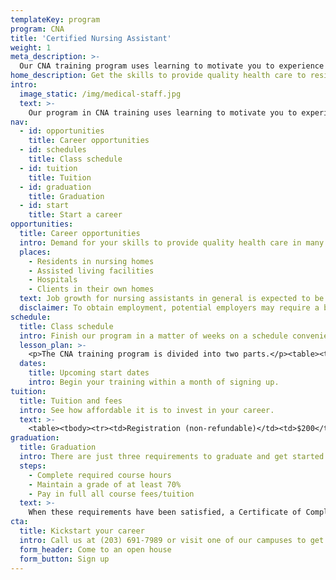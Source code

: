 ```yaml
---
templateKey: program
program: CNA
title: 'Certified Nursing Assistant'
weight: 1
meta_description: >-
  Our CNA training program uses learning to motivate you to experience personal growth and success. Our mission is to certify students who are prepared to provide the highest quality care to patients, and outstanding service to employers.
home_description: Get the skills to provide quality health care to residents in nursing homes, assisted living facilities, hospitals, or clients in their own homes.
intro:
  image_static: /img/medical-staff.jpg
  text: >-
    Our program in CNA training uses learning to motivate you to experience personal growth and success. Our mission is to certify students who are prepared to provide the highest quality care to patients, and outstanding service to employers.
nav:
  - id: opportunities
    title: Career opportunities
  - id: schedules
    title: Class schedule
  - id: tuition
    title: Tuition
  - id: graduation
    title: Graduation
  - id: start
    title: Start a career
opportunities:
  title: Career opportunities
  intro: Demand for your skills to provide quality health care in many situations.
  places:
    - Residents in nursing homes
    - Assisted living facilities
    - Hospitals
    - Clients in their own homes
  text: Job growth for nursing assistants in general is expected to be at a rate of 21% and is expected to create 312,200 new jobs over the 2012-2022 decade according to the U.S. Bureau of Labor Statistics.
  disclaimer: To obtain employment, potential employers may require a background check, driving record check, and/or drug testing.
schedule:
  title: Class schedule
  intro: Finish our program in a matter of weeks on a schedule convenient to you.
  lesson_plan: >-
    <p>The CNA training program is divided into two parts.</p><table><tbody><tr><td>Classroom</td><td>64 hours</td></tr><tr><td>Clinical<sup>*</sup></td><td>46 hours</td></tr></tbody><tfoot><tr><td></td><td>110 total instructional hours</td></tr></tfoot></table><small><sup>*</sup>Clinical hours include work in a lab and at a designated clinical facility.</small>
  dates:
    title: Upcoming start dates
    intro: Begin your training within a month of signing up.
tuition:
  title: Tuition and fees
  intro: See how affordable it is to invest in your career.
  text: >-
    <table><tbody><tr><td>Registration (non-refundable)</td><td>$200</td></tr><tr><td>Tuition</td><td>$900</td></tr><tr><td>Books and uniform</td><td>$100</td></tr></tbody><tfoot><tr><td>Total</td><td>$1,200</td></tr></tfoot></table>
graduation:
  title: Graduation
  intro: There are just three requirements to graduate and get started on your career in healthcare.
  steps:
    - Complete required course hours
    - Maintain a grade of at least 70%
    - Pay in full all course fees/tuition
  text: >-
    When these requirements have been satisfied, a Certificate of Completion and official transcript will be issued. We will then arrange and notify you of testing dates for the State of Connecticut CNA Licensing Exam.
cta:
  title: Kickstart your career
  intro: Call us at (203) 691-7989 or visit one of our campuses to get more information on our courses with no obligations.
  form_header: Come to an open house
  form_button: Sign up
---
```

